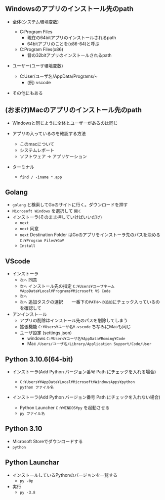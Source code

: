 ## Windowsのアプリのインストール先のpath
- 全体(システム環境変数)
  - C:Program Files
    - 現在の64bitアプリのインストールされるpath 
    - 64bitアプリのことを(x86-64)と呼ぶ
  - C:Program Files(x86)
    - 昔の32bitアプリのインストールされるpath 

- ユーザー(ユーザ環境変数)
  - C:User/ユーザ名/AppData/Programs/~ 
    - (例) vscode 
- その他にもある

## (おまけ)Macのアプリのインストール先のpath
- Windowsと同じように全体とユーザーがあるのは同じ
- アプリの入っているのを確認する方法
  - このmacについて
  - システムレポート
  - ソフトウェア -> アプリケーション

- ターミナル
  - `find / -iname *.app` 

## Golang
- `golang` と検索してGoのサイトに行く。ダウンロードを押す
- `Microsoft Windows` を選択して `開く`
- インストーラ(そのまま押していけばいいだけ)
  - `next`
  - `next` 同意
  - `next` Destination Folder はGoのアプリをインストーラ先のパスを決める `C:¥Program Files¥Go¥`
  - `Install`

## VScode
- インストーラ
  - `次へ` 同意
  - `次へ` インストール先の指定 `C:¥Users¥ユーザネーム¥AppData¥Local¥Programs¥Microsoft VS Code`
  - `次へ` 
  - `次へ` 追加タスクの選択　　一番下の`PATHへの追加`にチェック入っているのを確認して
- アンインストール
  - アプリの削除はインストール先のパスを削除してしまう
  - 拡張機能 `C:¥Users¥ユーザ名¥.vscode` ちなみにMacも同じ
  - ユーザ設定 (settings.json)
    - windows `C:¥Users¥ユーザ名¥AppData¥Roming¥Code`
    - Mac `/Users/ユーザ名/Library/Application Support/Code/User`
## Python 3.10.6(64-bit)
- インストーラ(Add Python バージョン番号 Path にチェックを入れる場合)
  - `C:¥Users¥¥AppData¥Local¥Microsoft¥WindowsApps¥python` 
  - `python ファイル名`

- インストーラ(Add Python バージョン番号 Path にチェックを入れない場合)
  -  Python Launcher `C:¥WINDOS¥py` を起動させる
  -  `py ファイル名`

## Python 3.10
- Microsoft Storeでダウンロードする
- `python `

## Python Launchar
- インストールしているPythonのバージョンを一覧する
  - `py -0p`
- 実行  
  - `py -3.8`
